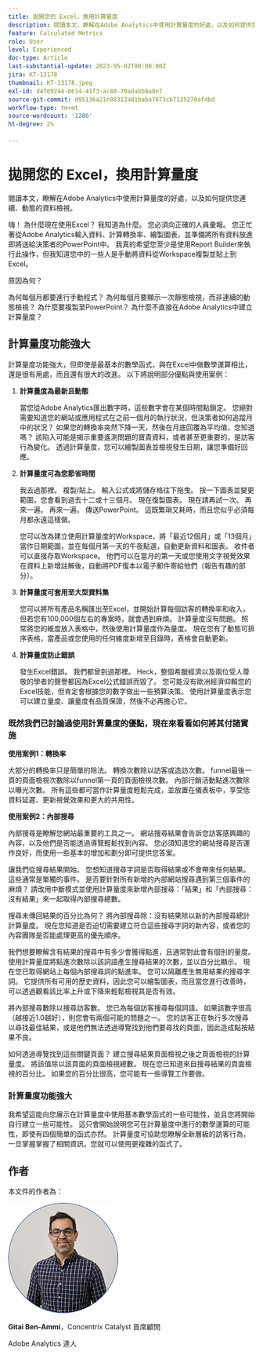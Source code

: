 ```yaml
---
title: 拋開您的 Excel，換用計算量度
description: 閱讀本文，瞭解在Adobe Analytics中使用計算量度的好處，以及如何提供您連續、動態的資料檢視。
feature: Calculated Metrics
role: User
level: Experienced
doc-type: Article
last-substantial-update: 2023-05-02T00:00:00Z
jira: KT-13178
thumbnail: KT-13178.jpeg
exl-id: d4f69244-6614-41f3-ac48-70adabb8a8e7
source-git-commit: d95136a21c08312a81baba7673cb7135270af4bd
workflow-type: tm+mt
source-wordcount: '1286'
ht-degree: 2%

---
```


# 拋開您的 Excel，換用計算量度

閱讀本文，瞭解在Adobe Analytics中使用計算量度的好處，以及如何提供您連續、動態的資料檢視。

嗨！ 為什麼現在使用Excel？ 我知道為什麼。 您必須向正確的人員彙報。 您正忙著從Adobe Analytics輸入資料、計算轉換率、繪製圖表，並準備將所有資料放進即將送給決策者的PowerPoint中。 我真的希望您至少是使用Report Builder來執行此操作，但我知道您中的一些人是手動將資料從Workspace複製並貼上到Excel。

原因為何？

為何每個月都要進行手動程式？ 為何每個月要顯示一次靜態檢視，而非連續的動態檢視？ 為什麼要複製至PowerPoint？ 為什麼不直接在Adobe Analytics中建立計算量度？

## 計算量度功能強大

計算量度功能強大，但即使是最基本的數學函式，與在Excel中做數學運算相比，還是很有用處，而且還有很大的改進。 以下將說明部分優點與使用案例：

1. **計算量度為最新且動態**

   當您從Adobe Analytics匯出數字時，這些數字會在某個時間點鎖定。 您絕對需要知道您的網站或應用程式在之前一個月的執行狀況，但決策者如何追蹤月中的狀況？ 如果您的轉換率突然下降一天，然後在月底回覆為平均值，您知道嗎？ 該陷入可能是揭示重要遙測問題的寶貴資料，或者甚至更重要的，是訪客行為變化。 透過計算量度，您可以繪製圖表並檢視發生日期，讓您準備好回應。

1. **計算量度可為您節省時間**

   我去過那裡。 複製/貼上。 輸入公式或將儲存格往下拖曳。 按一下圖表並變更範圍，您會看到過去十二或十三個月。 現在復製圖表。 現在請再試一次。 再來一遍。 再來一遍。 傳送PowerPoint。 這既繁瑣又耗時，而且您似乎必須每月都永遠這樣做。

   您可以改為建立使用計算量度的Workspace，將「最近12個月」或「13個月」當作日期範圍，並在每個月第一天的午夜點選，自動更新資料和圖表。 收件者可以直接存取Workspace。 他們可以在當月的第一天或您使用文字視覺效果在資料上新增註解後，自動將PDF復本以電子郵件寄給他們（報告有趣的部分）。

1. **計算量度可套用至大型資料集**

   您可以將所有產品名稱匯出至Excel，並開始計算每個訪客的轉換率和收入，但若您有100,000個左右的專案時，就會遇到麻煩。 計算量度沒有問題。 照常將您的維度放入表格中，然後使用計算量度作為量度。 現在您有了動態可排序表格，當產品或您使用的任何維度新增至目錄時，表格會自動更新。

1. **計算量度防止錯誤**

   發生Excel錯誤。 我們都曾到過那裡。 Heck，整個希臘經濟以及兩位受人尊敬的學者的聲譽都因為Excel公式錯誤而毀了。 您可能沒有歐洲經濟仰賴您的Excel技能，但肯定會根據您的數字做出一些預算決策。 使用計算量度表示您可以建立量度、讓量度有品質保證，然後不必再擔心它。

### 既然我們已討論過使用計算量度的優點，現在來看看如何將其付諸實施

**使用案例1：轉換率**

大部分的轉換率只是簡單的除法。 轉換次數除以訪客或造訪次數。 funnel最後一頁的頁面檢視次數除以funnel第一頁的頁面檢視次數。 內部行銷活動點進次數除以曝光次數。 所有這些都可當作計算量度輕鬆完成，並放置在儀表板中，享受低資料延遲、更新視覺效果和更大的共用性。

**使用案例2：內部搜尋**

內部搜尋是瞭解您網站最重要的工具之一。 網站搜尋結果會告訴您訪客感興趣的內容，以及他們是否能透過導覽輕鬆找到內容。 您必須知道您的網站搜尋是否運作良好，而使用一些基本的增加和劃分即可提供您答案。

讓我們從搜尋結果開始。 您想知道搜尋字詞是否取得結果或不會帶來任何結果。 這些通常是單獨的事件。 是否要針對所有新增的內部網站搜尋遇到第三個事件的麻煩？ 請改用中斷模式並使用計算量度來新增內部搜尋：「結果」和「內部搜尋：沒有結果」來一起取得內部搜尋總數。

搜尋未傳回結果的百分比為何？ 將內部搜尋除：沒有結果除以新的內部搜尋總計計算量度。 現在您知道是否迫切需要建立符合這些搜尋字詞的新內容，或者您的內容團隊是否能處理更高的優先順序。

我們想要瞭解含有結果的搜尋中有多少會獲得點進，且通常對此會有個別的量度。 使用計算量度將點進次數除以該詞語產生搜尋結果的次數，並以百分比顯示。 現在您已取得網站上每個內部搜尋詞的點進率。 您可以隔離產生無用結果的搜尋字詞。 它提供所有可用的歷史資料，因此您可以繪製圖表，而且當您進行改善時，可以透過觀看該比率上升或下降來輕鬆檢視其是否有效。

將內部搜尋數除以搜尋訪客數。 您已為每個訪客搜尋每個詞語。 如果該數字很高（越接近1.0越好），則您會有兩個可能的問題之一。 您的訪客正在執行多次搜尋以尋找最佳結果，或是他們無法透過導覽找到他們要尋找的頁面，因此造成點按結果不良。

如何透過導覽找到這些關鍵頁面？ 建立搜尋結果頁面檢視之後之頁面檢視的計算量度。 將該值除以該頁面的頁面檢視總數。 現在您已知道來自搜尋結果的頁面檢視的百分比。 如果您的百分比很高，您可能有一些導覽工作要做。

### 計算量度功能強大

我希望這能向您展示在計算量度中使用基本數學函式的一些可能性，並且您將開始自行建立一些可能性。 這只會開始說明您可在計算量度中進行的數學運算的可能性，即使有四個簡單的函式亦然。 計算量度可協助您瞭解全新層級的訪客行為，一旦掌握掌握了相關資訊，您就可以使用更複雜的函式了。

## 作者

本文件的作者為：

![吉他大頭照](assets/gittai.png)

**Gitai Ben-Ammi**，Concentrix Catalyst 首席顧問

Adobe Analytics 達人
